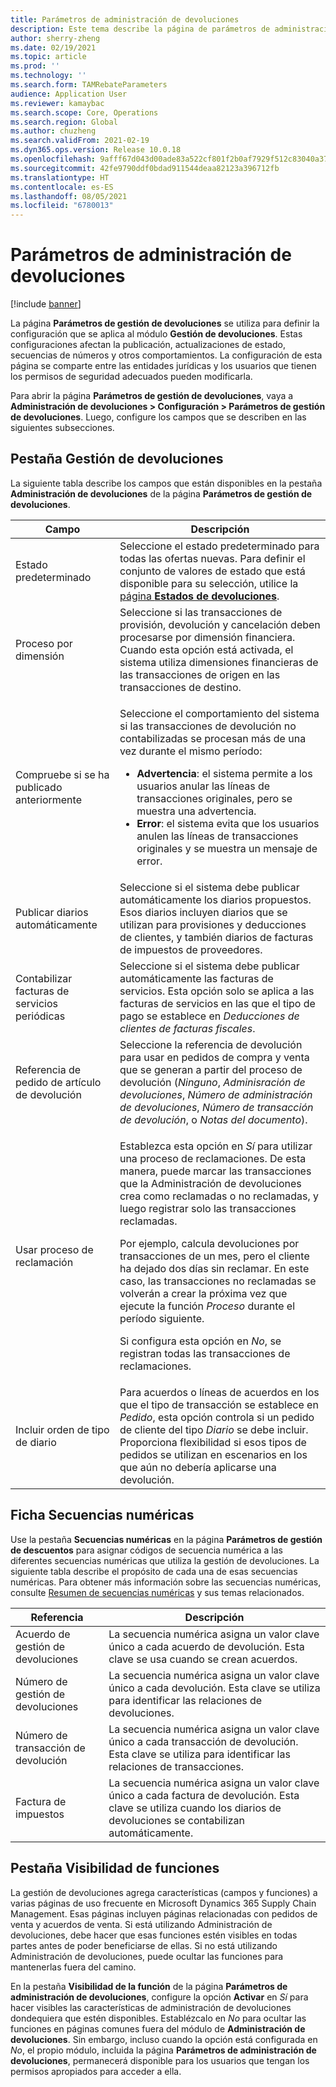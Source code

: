 ```yaml
---
title: Parámetros de administración de devoluciones
description: Este tema describe la página de parámetros de administración de devoluciones. Esta página contiene configuraciones que afectan la publicación, actualizaciones de estado, secuencias de números y otros comportamientos.
author: sherry-zheng
ms.date: 02/19/2021
ms.topic: article
ms.prod: ''
ms.technology: ''
ms.search.form: TAMRebateParameters
audience: Application User
ms.reviewer: kamaybac
ms.search.scope: Core, Operations
ms.search.region: Global
ms.author: chuzheng
ms.search.validFrom: 2021-02-19
ms.dyn365.ops.version: Release 10.0.18
ms.openlocfilehash: 9afff67d043d00ade83a522cf801f2b0af7929f512c83040a37f3de0cf0e2579
ms.sourcegitcommit: 42fe9790ddf0bdad911544deaa82123a396712fb
ms.translationtype: HT
ms.contentlocale: es-ES
ms.lasthandoff: 08/05/2021
ms.locfileid: "6780013"
---
```

# <a name="rebate-management-parameters"></a>Parámetros de administración de devoluciones

[!include [banner](../includes/banner.md)]

La página **Parámetros de gestión de devoluciones** se utiliza para definir la configuración que se aplica al módulo **Gestión de devoluciones**. Estas configuraciones afectan la publicación, actualizaciones de estado, secuencias de números y otros comportamientos. La configuración de esta página se comparte entre las entidades jurídicas y los usuarios que tienen los permisos de seguridad adecuados pueden modificarla.

Para abrir la página **Parámetros de gestión de devoluciones**, vaya a **Administración de devoluciones \> Configuración \> Parámetros de gestión de devoluciones**. Luego, configure los campos que se describen en las siguientes subsecciones.

## <a name="rebate-management-tab"></a>Pestaña Gestión de devoluciones

La siguiente tabla describe los campos que están disponibles en la pestaña **Administración de devoluciones** de la página **Parámetros de gestión de devoluciones**.

| Campo | Descripción |
|---|---|
| Estado predeterminado | Seleccione el estado predeterminado para todas las ofertas nuevas. Para definir el conjunto de valores de estado que está disponible para su selección, utilice la [página **Estados de devoluciones**](rebate-statuses.md). |
| Proceso por dimensión | Seleccione si las transacciones de provisión, devolución y cancelación deben procesarse por dimensión financiera. Cuando esta opción está activada, el sistema utiliza dimensiones financieras de las transacciones de origen en las transacciones de destino. |
| Compruebe si se ha publicado anteriormente | <p>Seleccione el comportamiento del sistema si las transacciones de devolución no contabilizadas se procesan más de una vez durante el mismo período:</p><ul><li>**Advertencia**: el sistema permite a los usuarios anular las líneas de transacciones originales, pero se muestra una advertencia.</li><li>**Error**: el sistema evita que los usuarios anulen las líneas de transacciones originales y se muestra un mensaje de error. |
| Publicar diarios automáticamente | Seleccione si el sistema debe publicar automáticamente los diarios propuestos. Esos diarios incluyen diarios que se utilizan para provisiones y deducciones de clientes, y también diarios de facturas de impuestos de proveedores. |
| Contabilizar facturas de servicios periódicas | Seleccione si el sistema debe publicar automáticamente las facturas de servicios. Esta opción solo se aplica a las facturas de servicios en las que el tipo de pago se establece en *Deducciones de clientes de facturas fiscales*. |
| Referencia de pedido de artículo de devolución | Seleccione la referencia de devolución para usar en pedidos de compra y venta que se generan a partir del proceso de devolución (*Ninguno*, *Adminisración de devoluciones*, *Número de administración de devoluciones*, *Número de transacción de devolución*, o *Notas del documento*). |
| Usar proceso de reclamación | <p>Establezca esta opción en *Sí* para utilizar una proceso de reclamaciones. De esta manera, puede marcar las transacciones que la Administración de devoluciones crea como reclamadas o no reclamadas, y luego registrar solo las transacciones reclamadas.</p><p>Por ejemplo, calcula devoluciones por transacciones de un mes, pero el cliente ha dejado dos días sin reclamar. En este caso, las transacciones no reclamadas se volverán a crear la próxima vez que ejecute la función *Proceso* durante el período siguiente.</p><p>Si configura esta opción en *No*, se registran todas las transacciones de reclamaciones.</p> |
| Incluir orden de tipo de diario | Para acuerdos o líneas de acuerdos en los que el tipo de transacción se establece en *Pedido*, esta opción controla si un pedido de cliente del tipo *Diario* se debe incluir. Proporciona flexibilidad si esos tipos de pedidos se utilizan en escenarios en los que aún no debería aplicarse una devolución. |

## <a name="number-sequences-tab"></a>Ficha Secuencias numéricas

Use la pestaña **Secuencias numéricas** en la página **Parámetros de gestión de descuentos** para asignar códigos de secuencia numérica a las diferentes secuencias numéricas que utiliza la gestión de devoluciones. La siguiente tabla describe el propósito de cada una de esas secuencias numéricas. Para obtener más información sobre las secuencias numéricas, consulte [Resumen de secuencias numéricas](../../fin-ops-core/fin-ops/organization-administration/number-sequence-overview.md) y sus temas relacionados.

| Referencia | Descripción |
|---|---|
| Acuerdo de gestión de devoluciones | La secuencia numérica asigna un valor clave único a cada acuerdo de devolución. Esta clave se usa cuando se crean acuerdos. |
| Número de gestión de devoluciones | La secuencia numérica asigna un valor clave único a cada devolución. Esta clave se utiliza para identificar las relaciones de devoluciones. |
| Número de transacción de devolución | La secuencia numérica asigna un valor clave único a cada transacción de devolución. Esta clave se utiliza para identificar las relaciones de transacciones. |
| Factura de impuestos | La secuencia numérica asigna un valor clave único a cada factura de devolución. Esta clave se utiliza cuando los diarios de devoluciones se contabilizan automáticamente. |

## <a name="feature-visibility-tab"></a>Pestaña Visibilidad de funciones

La gestión de devoluciones agrega características (campos y funciones) a varias páginas de uso frecuente en Microsoft Dynamics 365 Supply Chain Management. Esas páginas incluyen páginas relacionadas con pedidos de venta y acuerdos de venta. Si está utilizando Administración de devoluciones, debe hacer que esas funciones estén visibles en todas partes antes de poder beneficiarse de ellas. Si no está utilizando Administración de devoluciones, puede ocultar las funciones para mantenerlas fuera del camino.

En la pestaña **Visibilidad de la función** de la página **Parámetros de administración de devoluciones**, configure la opción **Activar** en *Sí* para hacer visibles las características de administración de devoluciones dondequiera que estén disponibles. Establézcalo en *No* para ocultar las funciones en páginas comunes fuera del módulo de **Administración de devoluciones**. Sin embargo, incluso cuando la opción está configurada en *No*, el propio módulo, incluida la página **Parámetros de administración de devoluciones**, permanecerá disponible para los usuarios que tengan los permisos apropiados para acceder a ella.
